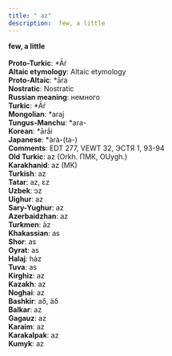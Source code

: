 ```yaml
---
title: " az"
description:  few, a little
---
```

<p data-pagefind-weight="0.5">
<strong> few, a little</strong><br><br>
<strong>Proto-Turkic</strong>:  *Āŕ<br>
<strong>Altaic etymology</strong>:  Altaic etymology<br>
<strong> Proto-Altaic</strong>:  *āŕa<br>
<strong>Nostratic</strong>:  Nostratic<br>
<strong>Russian meaning</strong>:  немного<br>
<strong>Turkic</strong>:  *Āŕ<br>
<strong>Mongolian</strong>:  *araj<br>
<strong>Tungus-Manchu</strong>:  *ara-<br>
<strong>Korean</strong>:  *ārắi<br>
<strong>Japanese</strong>:  *àrà-(ta-)<br>
<strong>Comments</strong>:  EDT 277, VEWT 32, ЭСТЯ 1, 93-94<br>
<strong>Old Turkic</strong>:  az (Orkh. ПМК, OUygh.)<br>
<strong>Karakhanid</strong>:  az (MK)<br>
<strong>Turkish</strong>:  az<br>
<strong>Tatar</strong>:  az, ɛz<br>
<strong>Uzbek</strong>:  ɔz<br>
<strong>Uighur</strong>:  az<br>
<strong>Sary-Yughur</strong>:  az<br>
<strong>Azerbaidzhan</strong>:  az<br>
<strong>Turkmen</strong>:  āz<br>
<strong>Khakassian</strong>:  as<br>
<strong>Shor</strong>:  as<br>
<strong>Oyrat</strong>:  as<br>
<strong>Halaj</strong>:  hȧz<br>
<strong>Tuva</strong>:  as<br>
<strong>Kirghiz</strong>:  az<br>
<strong>Kazakh</strong>:  az<br>
<strong>Noghai</strong>:  az<br>
<strong>Bashkir</strong>:  aδ, äδ<br>
<strong>Balkar</strong>:  az<br>
<strong>Gagauz</strong>:  az<br>
<strong>Karaim</strong>:  az<br>
<strong>Karakalpak</strong>:  az<br>
<strong>Kumyk</strong>:  az<br>

</p>
